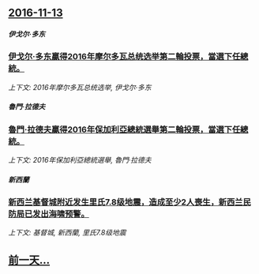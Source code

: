 ## [2016-11-13](/news/2016/11/13/index.md)

##### 伊戈尔·多东
### [伊戈尔·多东贏得2016年摩尔多瓦总统选举第二輪投票，當選下任總統。 ](/news/2016/11/13/伊戈尔-多东贏得2016年摩尔多瓦总统选举第二輪投票-當選下任總統.md)
_上下文: 2016年摩尔多瓦总统选举, 伊戈尔·多东_

##### 魯門·拉德夫
### [魯門·拉德夫贏得2016年保加利亞總統選舉第二輪投票，當選下任總統。 ](/news/2016/11/13/魯門-拉德夫贏得2016年保加利亞總統選舉第二輪投票-當選下任總統.md)
_上下文: 2016年保加利亞總統選舉, 魯門·拉德夫_

##### 新西蘭
### [新西兰基督城附近发生里氏7.8级地震，造成至少2人喪生，新西兰民防局已发出海啸预警。 ](/news/2016/11/13/新西兰基督城附近发生里氏78级地震-造成至少2人喪生-新西兰民防局已发出海啸预警.md)
_上下文: 基督城, 新西蘭, 里氏7.8级地震_

## [前一天...](/news/2016/11/12/index.md)

